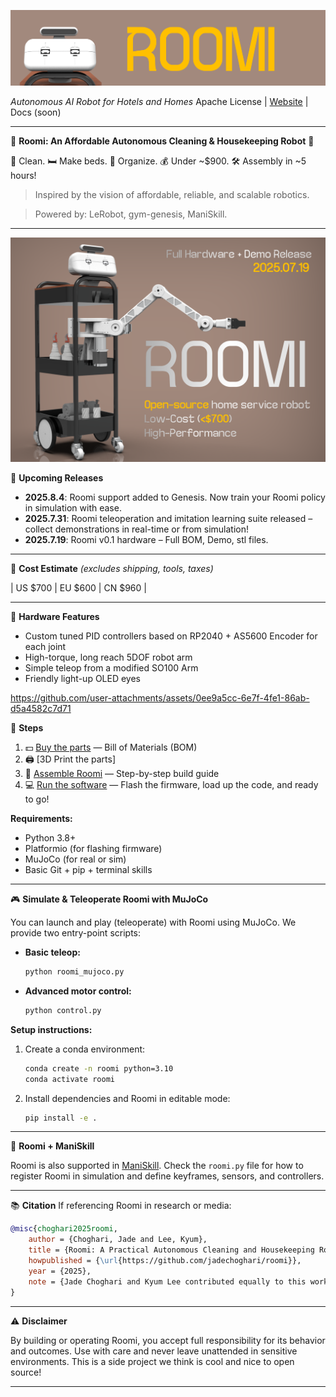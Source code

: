 ![Roomi banner2](assets/Banner2.png)

*Autonomous AI Robot for Hotels and Homes*
Apache License | [Website](https://v0-robotics-landing-page.vercel.app/) | Docs (soon)

---

🚪 **Roomi: An Affordable Autonomous Cleaning & Housekeeping Robot** 🧼

🧹 Clean. 🛏️ Make beds. 🧽 Organize.
💰 Under \~\$900. 🛠️ Assembly in \~5 hours!

> Inspired by the vision of affordable, reliable, and scalable robotics.

> Powered by: LeRobot, gym-genesis, ManiSkill.

---
![Roomi banner](assets/Roomibanner.png)

📰 **Upcoming Releases**

* **2025.8.4**: Roomi support added to Genesis. Now train your Roomi policy in simulation with ease.
* **2025.7.31**: Roomi teleoperation and imitation learning suite released – collect demonstrations in real-time or from simulation!
* **2025.7.19**: Roomi v0.1 hardware – Full BOM, Demo, stl files.

---

🛒 **Cost Estimate** *(excludes shipping, tools, taxes)*

| US  $700   | EU  $600    | CN  $960   |


---

🚀 **Hardware Features**

* Custom tuned PID controllers based on RP2040 + AS5600 Encoder for each joint
* High-torque, long reach 5DOF robot arm
* Simple teleop from a modified SO100 Arm
* Friendly light-up OLED eyes

https://github.com/user-attachments/assets/0ee9a5cc-6e7f-4fe1-86ab-d5a4582c7d71

👣 **Steps**

1. 💵 [Buy the parts](https://docs.google.com/spreadsheets/d/e/2PACX-1vSSJx5n8vQ6axefWLVfU5Om-5jMr0KQSXPaziQnbyMNoEo5ZU6qLCnzRi-AQa0Jc8n8X-8icOWrnf3P/pubhtml) — Bill of Materials (BOM)
2. 🖨️ [3D Print the parts]
3. 🔧 [Assemble Roomi](#) — Step-by-step build guide
4. 💻 [Run the software](#) — Flash the firmware, load up the code, and ready to go!

**Requirements:**

* Python 3.8+
* Platformio (for flashing firmware)
* MuJoCo (for real or sim)
* Basic Git + pip + terminal skills

---

🎮 **Simulate & Teleoperate Roomi with MuJoCo**

You can launch and play (teleoperate) with Roomi using MuJoCo. We provide two entry-point scripts:

* **Basic teleop:**

  ```bash
  python roomi_mujoco.py
  ```

* **Advanced motor control:**

  ```bash
  python control.py
  ```

**Setup instructions:**

1. Create a conda environment:

   ```bash
   conda create -n roomi python=3.10
   conda activate roomi
   ```

2. Install dependencies and Roomi in editable mode:

   ```bash
   pip install -e .
   ```

---

🧠 **Roomi + ManiSkill**

Roomi is also supported in [ManiSkill](https://github.com/haosulab/ManiSkill).
Check the `roomi.py` file for how to register Roomi in simulation and define keyframes, sensors, and controllers.

---


📚 **Citation**
If referencing Roomi in research or media:

```bibtex
@misc{choghari2025roomi,
    author = {Choghari, Jade and Lee, Kyum},
    title = {Roomi: A Practical Autonomous Cleaning and Housekeeping Robot Built with Open Source Tools},
    howpublished = {\url{https://github.com/jadechoghari/roomi}},
    year = {2025},
    note = {Jade Choghari and Kyum Lee contributed equally to this work.}
}
```

---

⚠️ **Disclaimer**

By building or operating Roomi, you accept full responsibility for its behavior and outcomes. Use with care and never leave unattended in sensitive environments. This is a side project we think is cool and nice to open source!

---

